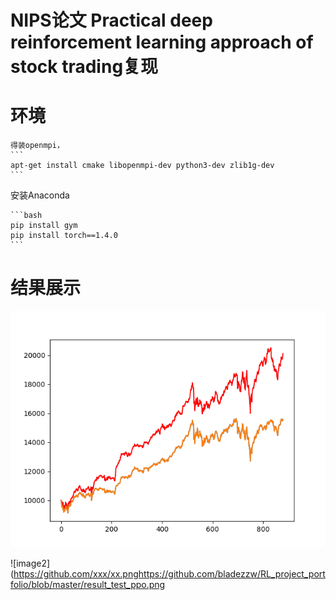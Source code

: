 # NIPS论文 Practical deep reinforcement learning approach of stock trading复现

# 环境
	得装openmpi，
	```
	apt-get install cmake libopenmpi-dev python3-dev zlib1g-dev
	```
安装Anaconda

    ```bash
    pip install gym
    pip install torch==1.4.0
    ```
# 结果展示
![image1](https://github.com/bladezzw/RL_project_portfolio/blob/master/result_test_ddpg.png)

![image2](https://github.com/xxx/xx.pnghttps://github.com/bladezzw/RL_project_portfolio/blob/master/result_test_ppo.png
